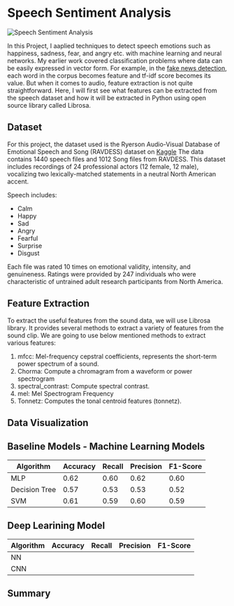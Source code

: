 # Speech Sentiment Analysis

![Speech Sentiment Analysis](https://www.sri.com/wp-content/uploads/2019/09/OTO-v1-940x373.png)


In this Project, I aaplied techniques to detect speech emotions such as happiness, sadness, fear, and angry etc. with machine learning and neural networks. My earlier work covered classification problems where data can be easily expressed in vector form. For example, in the [fake news detection](https://github.com/Hutaf/Fake-News-Detection), each word in the corpus becomes feature and tf-idf score becomes its value. But when it comes to audio, feature extraction is not quite straightforward. Here, I will first see what features can be extracted from the speech dataset and how it will be extracted in Python using open source library called Librosa.


 
## Dataset

For this project, the dataset used is the Ryerson Audio-Visual Database of Emotional Speech and Song (RAVDESS) dataset on [Kaggle](https://www.kaggle.com/uwrfkaggler/ravdess-emotional-speech-audio)
The data contains 1440 speech files and 1012 Song files from RAVDESS. This dataset includes recordings of 24 professional actors (12 female, 12 male), vocalizing two lexically-matched statements in a neutral North American accent.

Speech includes:
* Calm
* Happy
* Sad
* Angry
* Fearful
* Surprise
* Disgust 

Each file was rated 10 times on emotional validity, intensity, and genuineness. Ratings were provided by 247 individuals who were characteristic of untrained adult research participants from North America.

## Feature Extraction

To extract the useful features from the sound data, we will use Librosa library. It provides several methods to extract a variety of features from the sound clip. We are going to use below mentioned methods to extract various features:

1. mfcc: Mel-frequency cepstral coefficients, represents the short-term power spectrum of a sound.
2. Chorma: Compute a chromagram from a waveform or power spectrogram
3. spectral_contrast: Compute spectral contrast.
4. mel: Mel Spectrogram Frequency
5. Tonnetz: Computes the tonal centroid features (tonnetz).

## Data Visualization
## Baseline Models - Machine Learning Models
Algorithm | **Accuracy** | Recall | Precision | F1-Score
--------- | -------------| -------|-----------|---------
MLP | 0.62 |    0.60  | 0.62  |     0.60
Decision Tree | 0.57 | 0.53  |  0.53 |  0.52
SVM | 0.61 | 0.59 | 0.60  |  0.59

## Deep Learining Model
Algorithm | **Accuracy** | Recall | Precision | F1-Score
--------- | -------------| -------|-----------|---------
NN | | | |
CNN | | | |


## Summary


